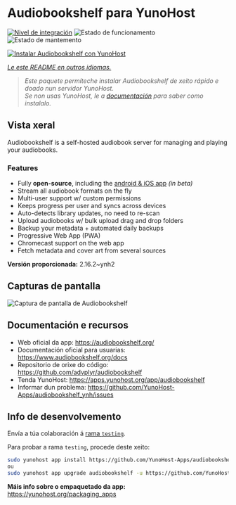 <!--
NOTA: Este README foi creado automáticamente por <https://github.com/YunoHost/apps/tree/master/tools/readme_generator>
NON debe editarse manualmente.
-->

# Audiobookshelf para YunoHost

[![Nivel de integración](https://dash.yunohost.org/integration/audiobookshelf.svg)](https://ci-apps.yunohost.org/ci/apps/audiobookshelf/) ![Estado de funcionamento](https://ci-apps.yunohost.org/ci/badges/audiobookshelf.status.svg) ![Estado de mantemento](https://ci-apps.yunohost.org/ci/badges/audiobookshelf.maintain.svg)

[![Instalar Audiobookshelf con YunoHost](https://install-app.yunohost.org/install-with-yunohost.svg)](https://install-app.yunohost.org/?app=audiobookshelf)

*[Le este README en outros idiomas.](./ALL_README.md)*

> *Este paquete permíteche instalar Audiobookshelf de xeito rápido e doado nun servidor YunoHost.*  
> *Se non usas YunoHost, le a [documentación](https://yunohost.org/install) para saber como instalalo.*

## Vista xeral

Audiobookshelf is a self-hosted audiobook server for managing and playing your audiobooks.

### Features

* Fully **open-source**, including the [android & iOS app](https://github.com/advplyr/audiobookshelf-app) *(in beta)*
* Stream all audiobook formats on the fly
* Multi-user support w/ custom permissions
* Keeps progress per user and syncs across devices
* Auto-detects library updates, no need to re-scan
* Upload audiobooks w/ bulk upload drag and drop folders
* Backup your metadata + automated daily backups
* Progressive Web App (PWA)
* Chromecast support on the web app
* Fetch metadata and cover art from several sources

**Versión proporcionada:** 2.16.2~ynh2

## Capturas de pantalla

![Captura de pantalla de Audiobookshelf](./doc/screenshots/audiobookshelf.jpg)

## Documentación e recursos

- Web oficial da app: <https://audiobookshelf.org/>
- Documentación oficial para usuarias: <https://www.audiobookshelf.org/docs>
- Repositorio de orixe do código: <https://github.com/advplyr/audiobookshelf>
- Tenda YunoHost: <https://apps.yunohost.org/app/audiobookshelf>
- Informar dun problema: <https://github.com/YunoHost-Apps/audiobookshelf_ynh/issues>

## Info de desenvolvemento

Envía a túa colaboración á [rama `testing`](https://github.com/YunoHost-Apps/audiobookshelf_ynh/tree/testing).

Para probar a rama `testing`, procede deste xeito:

```bash
sudo yunohost app install https://github.com/YunoHost-Apps/audiobookshelf_ynh/tree/testing --debug
ou
sudo yunohost app upgrade audiobookshelf -u https://github.com/YunoHost-Apps/audiobookshelf_ynh/tree/testing --debug
```

**Máis info sobre o empaquetado da app:** <https://yunohost.org/packaging_apps>
